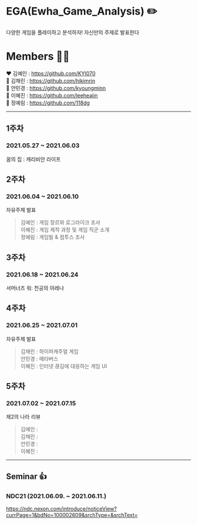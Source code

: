 # EGA(Ewha_Game_Analysis) :pencil2:
다양한 게임을 플레이하고 분석하자! 자신만의 주제로 발표한다

# Members 🙋‍♂️
❤ 김예인 : https://github.com/KYI070  
🧡 김채린 : https://github.com/hikimrin  
💛 안민경 : https://github.com/kyoungminn  
💚 이혜진 : https://github.com/leeheajin  
💙 정예림 : https://github.com/118dg  

--------------------------------

## 1주차
### 2021.05.27 ~ 2021.06.03
꿈의 집 : 캐리비안 라이프

## 2주차
### 2021.06.04 ~ 2021.06.10
자유주제 발표
> 김예인 : 게임 장르와 로그라이크 조사  
> 이혜진 : 게임 제작 과정 및 게임 직군 소개  
> 정예림 : 게임빌 & 컴투스 조사  

## 3주차
### 2021.06.18 ~ 2021.06.24
서머너즈 워: 천공의 아레나  

## 4주차
### 2021.06.25 ~ 2021.07.01
자유주제 발표  
> 김채린 : 하이퍼캐주얼 게임  
> 안민경 : 메타버스  
> 이혜진 : 인터넷 끊김에 대응하는 게임 UI  

## 5주차
### 2021.07.02 ~ 2021.07.15
제2의 나라 리뷰  
> 김예인 :   
> 김채린 :   
> 안민경 :   
> 이혜진 :   
--------------------------------

## Seminar :thumbsup:
### NDC21 (2021.06.09. ~ 2021.06.11.)
https://ndc.nexon.com/introduce/noticeView?currPage=1&bdNo=100002609&srchType=&srchText=
